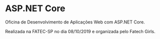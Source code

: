 # ASP.NET Core

Oficina de Desenvolvimento de Aplicações Web com ASP.NET Core.

Realizada na FATEC-SP no dia 08/10/2019 e organizada pelo Fatech Girls.
